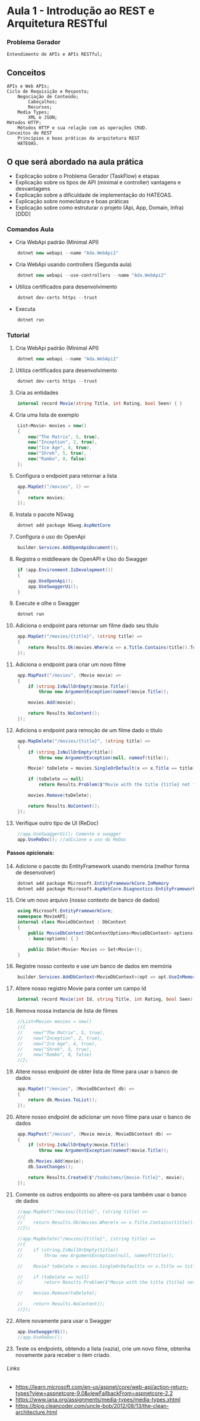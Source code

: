 # Aula 1 - Introdução ao REST e Arquitetura RESTful
 
### Problema Gerador
    Entendimento de APIs e APIs RESTful;

## Conceitos
    APIs e Web APIs;
    Ciclo de Requisição e Resposta;
        Negociação de Conteúdo;
            Cabeçalhos;
            Recursos;
        Media Types;
            XML e JSON;
    Métodos HTTP;
        Métodos HTTP e sua relação com as operações CRUD.
    Conceitos de REST
        Princípios e boas práticas da arquitetura REST
        HATEOAS.

## O que será abordado na aula prática
- Explicação sobre o Problema Gerador (TaskFlow) e etapas
- Explicação sobre os tipos de API (minimal e controller) vantagens e desvantagens
- Explicação sobre a dificuldade de implementação do HATEOAS.
- Explicação sobre nomeclatura e boas práticas
- Explicação sobre como estruturar o projeto (Api, App, Domain, Infra)[DDD]

### Comandos Aula
- Cria WebApi padrão (Minimal API)
```cs
    dotnet new webapi --name "Ada.WebApi1"
```
- Cria WebApi usando controllers (Segunda aula)
```cs
    dotnet new webapi --use-controllers --name "Ada.WebApi2"
```
- Utiliza certificados para desenvolvimento
```cs
    dotnet dev-certs https --trust
```
- Executa
```cs
    dotnet run 
```

### Tutorial
1. Cria WebApi padrão (Minimal API)
```cs
    dotnet new webapi --name "Ada.WebApi1"
```
2. Utiliza certificados para desenvolvimento
```cs
    dotnet dev-certs https --trust
```
3. Cria as entidades
```cs
    internal record Movie(string Title, int Rating, bool Seen) { }
```
4. Cria uma lista de exemplo
```cs
    List<Movie> movies = new()
    {
        new("The Matrix", 5, true),
        new("Inception", 2, true),
        new("Ice Age", 4, true),
        new("Shrek", 5, true),
        new("Rambo", 0, false)
    };
```
5. Configura o endpoint para retornar a lista
```cs
    app.MapGet("/movies", () =>
    {
        return movies;
    });
```
6. Instala o pacote NSwag
```cs
    dotnet add package NSwag.AspNetCore
```
7. Configura o uso do OpenApi
```cs
    builder.Services.AddOpenApiDocument();
```
8. Registra o middleware de OpenAPI e Uso do Swagger
```cs
    if (app.Environment.IsDevelopment())
    {
        app.UseOpenApi();
        app.UseSwaggerUi();
    }
```
9. Execute e olhe o Swagger
```cs
    dotnet run 
```
10. Adiciona o endpoint para retornar um filme dado seu título
```cs
    app.MapGet("/movies/{title}", (string title) =>
    {
        return Results.Ok(movies.Where(x => x.Title.Contains(title)).ToList());
    });
```
11. Adiciona o endpoint para criar um novo filme
```cs
    app.MapPost("/movies", (Movie movie) =>
    {
        if (string.IsNullOrEmpty(movie.Title))
            throw new ArgumentException(nameof(movie.Title));

        movies.Add(movie);

        return Results.NoContent();
    });
```
12. Adiciona o endpoint para remoção de um filme dado o título
```cs
    app.MapDelete("/movies/{title}", (string title) =>
    {
        if (string.IsNullOrEmpty(title))
            throw new ArgumentException(null, nameof(title));

        Movie? toDelete = movies.SingleOrDefault(x => x.Title == title);

        if (toDelete == null)
            return Results.Problem($"Movie with the title {title} not found", statusCode: StatusCodes.Status500InternalServerError);

        movies.Remove(toDelete);

        return Results.NoContent();
    });
```
13. Verifique outro tipo de UI (ReDoc)
```cs
    //app.UseSwaggerUi(); Comente o swagger
    app.UseReDoc(); //adicione o uso do ReDoc
```
#### Passos opicionais:
14. Adicione o pacote do EntityFramework usando memória (melhor forma de desenvolver)
```cs
    dotnet add package Microsoft.EntityFrameworkCore.InMemory
    dotnet add package Microsoft.AspNetCore.Diagnostics.EntityFrameworkCore
```
15. Crie um novo arquivo (nosso contexto de banco de dados)
```cs
    using Microsoft.EntityFrameworkCore;
    namespace MovieAPI;
    internal class MovieDbContext : DbContext
    {
        public MovieDbContext(DbContextOptions<MovieDbContext> options)
        : base(options) { }

        public DbSet<Movie> Movies => Set<Movie>();
    }
```
16. Registre nosso contexto e use um banco de dados em memória
```cs
    builder.Services.AddDbContext<MovieDbContext>(opt => opt.UseInMemoryDatabase("Movies"));
```
17. Altere nosso registro Movie para conter um campo Id
```cs
    internal record Movie(int Id, string Title, int Rating, bool Seen) { }
```
18. Remova nossa instancia de lista de filmes
```cs
    //List<Movie> movies = new()
    //{
    //    new("The Matrix", 5, true),
    //    new("Inception", 2, true),
    //    new("Ice Age", 4, true),
    //    new("Shrek", 5, true),
    //    new("Rambo", 0, false)
    //};
```
19. Altere nosso endpoint de obter lista de filme para usar o banco de dados
```cs
    app.MapGet("/movies", (MovieDbContext db) =>
    {
        return db.Movies.ToList();
    });
```
20. Altere nosso endpoint de adicionar um novo filme para usar o banco de dados
```cs
    app.MapPost("/movies", (Movie movie, MovieDbContext db) =>
    {
        if (string.IsNullOrEmpty(movie.Title))
            throw new ArgumentException(nameof(movie.Title));

        db.Movies.Add(movie);
        db.SaveChanges();

        return Results.Created($"/todoitems/{movie.Title}", movie);
    });
```
21. Comente os outros endpoints ou altere-os para também usar o banco de dados
```cs
    //app.MapGet("/movies/{title}", (string title) =>
    //{
    //    return Results.Ok(movies.Where(x => x.Title.Contains(title)).ToList());
    //});

    //app.MapDelete("/movies/{title}", (string title) =>
    //{
    //    if (string.IsNullOrEmpty(title))
    //        throw new ArgumentException(null, nameof(title));

    //    Movie? toDelete = movies.SingleOrDefault(x => x.Title == title);

    //    if (toDelete == null)
    //        return Results.Problem($"Movie with the title {title} not found", statusCode: StatusCodes.Status500InternalServerError);

    //    movies.Remove(toDelete);

    //    return Results.NoContent();
    //});
```
22. Altere novamente para usar o Swagger
```cs
    app.UseSwaggerUi();
    //app.UseReDoc();
```
23. Teste os endpoints, obtendo a lista (vazia), crie um novo filme, obtenha novamente  para receber o item criado.

###### Links
- https://learn.microsoft.com/en-us/aspnet/core/web-api/action-return-types?view=aspnetcore-9.0&viewFallbackFrom=aspnetcore-2.2
- https://www.iana.org/assignments/media-types/media-types.xhtml
- https://blog.cleancoder.com/uncle-bob/2012/08/13/the-clean-architecture.html
